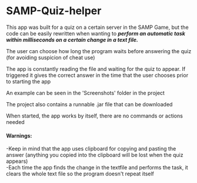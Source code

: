# SAMP-Quiz-helper
This app was built for a quiz on a certain server in the SAMP Game, but the code can be easily rewritten when wanting to **_perform an automatic task within milliseconds on a certain change in a text file._**

The user can choose how long the program waits before answering the quiz (for avoiding suspicion of cheat use)

The app is constantly reading the file and waiting for the quiz to appear. If triggered it gives the correct answer in the time that the user chooses prior to starting the app

An example can be seen in the 'Screenshots' folder in the project

The project also contains a runnable .jar file that can be downloaded

When started, the app works by itself, there are no commands or actions needed</br>


#### Warnings: </br>
-Keep in mind that the app uses clipboard for copying and pasting the answer (anything you copied into the clipboard will be lost when the quiz appears)</br>
-Each time the app finds the change in the textfile and performs the task, it clears the whole text file so the program doesn't repeat itself
